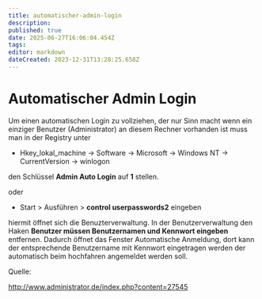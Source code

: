 ```yaml
---
title: automatischer-admin-login
description: 
published: true
date: 2025-06-27T16:06:04.454Z
tags: 
editor: markdown
dateCreated: 2023-12-31T13:28:25.658Z
---
```


# Automatischer Admin Login

Um einen automatischen Login zu vollziehen, der nur Sinn macht wenn ein einziger Benutzer (Administrator) an diesem Rechner vorhanden ist muss man in der Registry unter

- Hkey\_lokal\_machine -> Software -> Microsoft -> Windows NT -> CurrentVersion -> winlogon

den Schlüssel **Admin Auto Login** auf **1** stellen.

oder

- Start > Ausführen > **control userpasswords2** eingeben

hiermit öffnet sich die Benuzterverwaltung. In der Benutzerverwaltung den Haken **Benutzer müssen Benutzernamen und Kennwort eingeben** entfernen. Dadurch öffnet das Fenster Automatische Anmeldung, dort kann der entsprechende Benutzername mit Kennwort eingetragen werden der automatisch beim hochfahren angemeldet werden soll.

Quelle:

http://www.administrator.de/index.php?content=27545